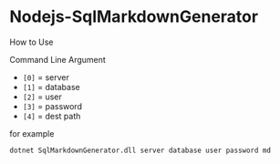# Nodejs-SqlMarkdownGenerator

How to Use

Command Line Argument
- `[0]` = server
- `[1]` = database
- `[2]` = user
- `[3]` = password
- `[4]` = dest path

for example

```
dotnet SqlMarkdownGenerator.dll server database user password md
```
